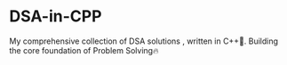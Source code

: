 # DSA-in-CPP
My comprehensive collection of DSA solutions , written in C++🙌. Building the core foundation of Problem Solving🔥
